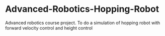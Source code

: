 # Advanced-Robotics-Hopping-Robot
Advanced robotics course project. To do a simulation of hopping robot with forward velocity control and height control
